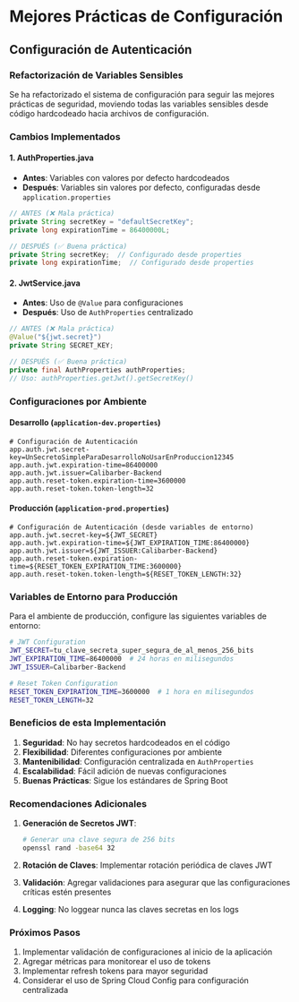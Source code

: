 # Mejores Prácticas de Configuración

## Configuración de Autenticación

### Refactorización de Variables Sensibles

Se ha refactorizado el sistema de configuración para seguir las mejores prácticas de seguridad, moviendo todas las variables sensibles desde código hardcodeado hacia archivos de configuración.

### Cambios Implementados

#### 1. AuthProperties.java
- **Antes**: Variables con valores por defecto hardcodeados
- **Después**: Variables sin valores por defecto, configuradas desde `application.properties`

```java
// ANTES (❌ Mala práctica)
private String secretKey = "defaultSecretKey";
private long expirationTime = 86400000L;

// DESPUÉS (✅ Buena práctica)
private String secretKey;  // Configurado desde properties
private long expirationTime;  // Configurado desde properties
```

#### 2. JwtService.java
- **Antes**: Uso de `@Value` para configuraciones
- **Después**: Uso de `AuthProperties` centralizado

```java
// ANTES (❌ Mala práctica)
@Value("${jwt.secret}")
private String SECRET_KEY;

// DESPUÉS (✅ Buena práctica)
private final AuthProperties authProperties;
// Uso: authProperties.getJwt().getSecretKey()
```

### Configuraciones por Ambiente

#### Desarrollo (`application-dev.properties`)
```properties
# Configuración de Autenticación
app.auth.jwt.secret-key=UnSecretoSimpleParaDesarrolloNoUsarEnProduccion12345
app.auth.jwt.expiration-time=86400000
app.auth.jwt.issuer=Calibarber-Backend
app.auth.reset-token.expiration-time=3600000
app.auth.reset-token.token-length=32
```

#### Producción (`application-prod.properties`)
```properties
# Configuración de Autenticación (desde variables de entorno)
app.auth.jwt.secret-key=${JWT_SECRET}
app.auth.jwt.expiration-time=${JWT_EXPIRATION_TIME:86400000}
app.auth.jwt.issuer=${JWT_ISSUER:Calibarber-Backend}
app.auth.reset-token.expiration-time=${RESET_TOKEN_EXPIRATION_TIME:3600000}
app.auth.reset-token.token-length=${RESET_TOKEN_LENGTH:32}
```

### Variables de Entorno para Producción

Para el ambiente de producción, configure las siguientes variables de entorno:

```bash
# JWT Configuration
JWT_SECRET=tu_clave_secreta_super_segura_de_al_menos_256_bits
JWT_EXPIRATION_TIME=86400000  # 24 horas en milisegundos
JWT_ISSUER=Calibarber-Backend

# Reset Token Configuration
RESET_TOKEN_EXPIRATION_TIME=3600000  # 1 hora en milisegundos
RESET_TOKEN_LENGTH=32
```

### Beneficios de esta Implementación

1. **Seguridad**: No hay secretos hardcodeados en el código
2. **Flexibilidad**: Diferentes configuraciones por ambiente
3. **Mantenibilidad**: Configuración centralizada en `AuthProperties`
4. **Escalabilidad**: Fácil adición de nuevas configuraciones
5. **Buenas Prácticas**: Sigue los estándares de Spring Boot

### Recomendaciones Adicionales

1. **Generación de Secretos JWT**:
   ```bash
   # Generar una clave segura de 256 bits
   openssl rand -base64 32
   ```

2. **Rotación de Claves**: Implementar rotación periódica de claves JWT

3. **Validación**: Agregar validaciones para asegurar que las configuraciones críticas estén presentes

4. **Logging**: No loggear nunca las claves secretas en los logs

### Próximos Pasos

1. Implementar validación de configuraciones al inicio de la aplicación
2. Agregar métricas para monitorear el uso de tokens
3. Implementar refresh tokens para mayor seguridad
4. Considerar el uso de Spring Cloud Config para configuración centralizada